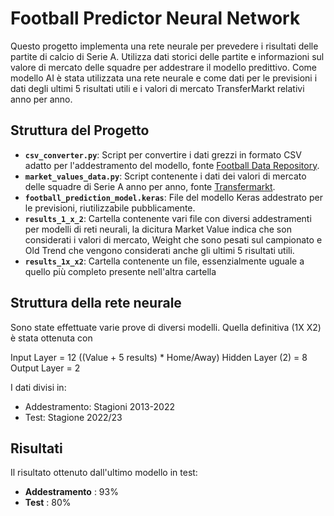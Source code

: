 # Football Predictor Neural Network

Questo progetto implementa una rete neurale per prevedere i risultati delle partite di calcio di Serie A. Utilizza dati storici delle partite e informazioni sul valore di mercato delle squadre per addestrare il modello predittivo.
Come modello AI è stata utilizzata una rete neurale e come dati per le previsioni i dati degli ultimi 5 risultati utili e i valori di mercato TransferMarkt relativi anno per anno.


## Struttura del Progetto

- **`csv_converter.py`**: Script per convertire i dati grezzi in formato CSV adatto per l'addestramento del modello, fonte [Football Data Repository](https://github.com/openfootball/datafile).
- **`market_values_data.py`**: Script contenente i dati dei valori di mercato delle squadre di Serie A anno per anno, fonte [Transfermarkt](https://www.transfermarkt.com/).
- **`football_prediction_model.keras`**: File del modello Keras addestrato per le previsioni, riutilizzabile pubblicamente.
- **`results_1_x_2`**: Cartella contenente vari file con diversi addestramenti per modelli di reti neurali, la dicitura Market Value indica che son considerati i valori di mercato, Weight che sono pesati sul campionato e Old Trend che vengono considerati anche gli ultimi 5 risultati utili.   
- **`results_1x_x2`**: Cartella contenente un file, essenzialmente uguale a quello più completo presente nell'altra cartella

## Struttura della rete neurale

Sono state effettuate varie prove di diversi modelli. Quella definitiva (1X X2) è stata ottenuta con

Input Layer = 12 ((Value + 5 results) * Home/Away)
Hidden Layer (2) = 8
Output Layer = 2

I dati divisi in:
- Addestramento: Stagioni 2013-2022
- Test: Stagione 2022/23 

## Risultati

Il risultato ottenuto dall'ultimo modello in test:
- **Addestramento** : 93%
- **Test** : 80%
